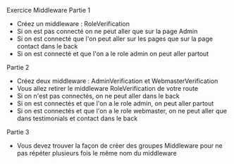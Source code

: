  Exercice Middleware
Partie 1
- Créez un middleware : RoleVerification
- Si on est pas connecté on ne peut aller que sur la page Admin
- Si on est connecté que l'on peut aller sur les pages que sur la page contact dans le back
- Si on est connecté et que l'on a le role admin on peut aller partout


Partie 2
- Créez deux middleware : AdminVerification et WebmasterVerification
- Vous allez retirer le middleware RoleVerification de votre route
- Si on n'est pas connectés, on ne peut aller dans le back
- Si on est connectés et que l'on a le role admin, on peut aller partout
- Si on est connectés et que l'on a le role webmaster, on ne peut aller que dans testimonials et contact dans le back 

Partie 3
- Vous devez trouver la façon de créer des groupes Middleware pour ne pas répéter plusieurs fois le même nom du middleware